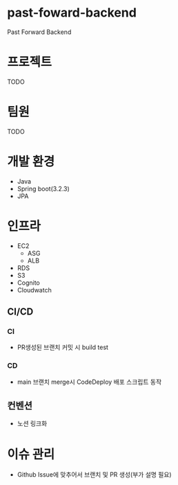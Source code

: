 # past-foward-backend

Past Forward Backend

# 프로젝트

TODO

# 팀원

TODO

# 개발 환경

- Java
- Spring boot(3.2.3)
- JPA

# 인프라

- EC2
  - ASG
  - ALB
- RDS
- S3
- Cognito
- Cloudwatch

## CI/CD

### CI

- PR생성된 브랜치 커밋 시 build test

### CD

- main 브랜치 merge시 CodeDeploy 배포 스크립트 동작

## 컨벤션

- 노션 링크화

# 이슈 관리

- Github Issue에 맞추어서 브랜치 및 PR 생성(부가 설명 필요)

